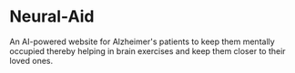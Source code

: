 # Neural-Aid
An AI-powered website for Alzheimer's patients to keep them mentally occupied thereby helping in brain exercises and keep them closer to their loved ones.
